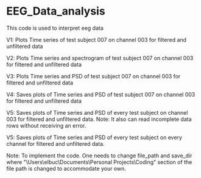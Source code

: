 # EEG_Data_analysis
This code is used to interpret eeg data

V1: Plots Time series of test subject 007 on channel 003 for filtered and unfiltered data

V2: Plots Time series and spectrogram of test subject 007 on channel 003 for filtered and unfiltered data

V3: Plots Time series and PSD of test subject 007 on channel 003 for filtered and unfiltered data

V4: Saves plots of Time series and PSD of test subject 007 on channel 003 for filtered and unfiltered data

V5: Saves plots of Time series and PSD of every test subject on channel 003 for filtered and unfiltered data. 
Note: It also can read incomplete data rows without receiving an error.

V5: Saves plots of Time series and PSD of every test subject on every channel for filtered and unfiltered data. 

Note: To implement the code. One needs to change file_path and save_dir where "\Users\elbuc\Documents\Personal Projects\Coding\" section of the file path is changed to accommodate your own.
